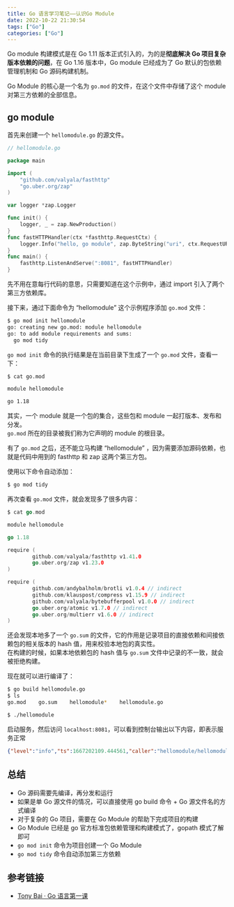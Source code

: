 ```yaml
---
title: Go 语言学习笔记——认识Go Module
date: 2022-10-22 21:30:54
tags: ["Go"]
categories: ["Go"]
---
```


Go module 构建模式是在 Go 1.11 版本正式引入的，为的是**彻底解决 Go 项目复杂版本依赖的问题**，在 Go 1.16 版本中，Go module 已经成为了 Go 默认的包依赖管理机制和 Go 源码构建机制。

<!-- more -->

Go Module 的核心是一个名为 `go.mod` 的文件，在这个文件中存储了这个 module 对第三方依赖的全部信息。

## go module
首先来创建一个 `hellomodule.go` 的源文件。

```go
// hellomodule.go

package main

import (
	"github.com/valyala/fasthttp"
	"go.uber.org/zap"
)

var logger *zap.Logger

func init() {
	logger, _ = zap.NewProduction()
}
func fastHTTPHandler(ctx *fasthttp.RequestCtx) {
	logger.Info("hello, go module", zap.ByteString("uri", ctx.RequestURI()))
}
func main() {
	fasthttp.ListenAndServe(":8081", fastHTTPHandler)
}
```
先不用在意每行代码的意思，只需要知道在这个示例中，通过 import 引入了两个第三方依赖库。

接下来，通过下面命令为 “hellomodule” 这个示例程序添加 `go.mod` 文件：

```bash
$ go mod init hellomodule
go: creating new go.mod: module hellomodule
go: to add module requirements and sums:
  go mod tidy
```

`go mod init` 命令的执行结果是在当前目录下生成了一个 `go.mod` 文件，查看一下：
```bash
$ cat go.mod

module hellomodule

go 1.18
```

其实，一个 module 就是一个包的集合，这些包和 module 一起打版本、发布和分发。\
`go.mod` 所在的目录被我们称为它声明的 module 的根目录。

有了 `go.mod` 之后，还不能立马构建 “hellomodule” ，因为需要添加源码依赖，也就是代码中用到的 fasthttp 和 zap 这两个第三方包。

使用以下命令自动添加：
```bash
$ go mod tidy
```

再次查看 `go.mod` 文件，就会发现多了很多内容：
```go
$ cat go.mod

module hellomodule

go 1.18

require (
        github.com/valyala/fasthttp v1.41.0
        go.uber.org/zap v1.23.0
)

require (
        github.com/andybalholm/brotli v1.0.4 // indirect
        github.com/klauspost/compress v1.15.9 // indirect
        github.com/valyala/bytebufferpool v1.0.0 // indirect
        go.uber.org/atomic v1.7.0 // indirect
        go.uber.org/multierr v1.6.0 // indirect
)
```

还会发现本地多了一个 `go.sum` 的文件，它的作用是记录项目的直接依赖和间接依赖包的相关版本的 hash 值，用来校验本地包的真实性。\
在构建的时候，如果本地依赖包的 hash 值与 `go.sum` 文件中记录的不一致，就会被拒绝构建。

现在就可以进行编译了：
```bash
$ go build hellomodule.go
$ ls
go.mod    go.sum    hellomodule*    hellomodule.go

$ ./hellomodule
```

启动服务，然后访问 `localhost:8081`，可以看到控制台输出以下内容，即表示服务正常
```json
{"level":"info","ts":1667202109.444561,"caller":"hellomodule/hellomodule.go:14","msg":"hello, go module","uri":"/"}
```

## 总结
* Go 源码需要先编译，再分发和运行
* 如果是单 Go 源文件的情况，可以直接使用 go build 命令 + Go 源文件名的方式编译
* 对于复杂的 Go 项目，需要在 Go Module 的帮助下完成项目的构建
* Go Module 已经是 go 官方标准包依赖管理和构建模式了，gopath 模式了解即可
* `go mod init` 命令为项目创建一个 Go Module
* `go mod tidy` 命令自动添加第三方依赖

## 参考链接
* [Tony Bai · Go 语言第一课](https://time.geekbang.org/column/intro/100093501)